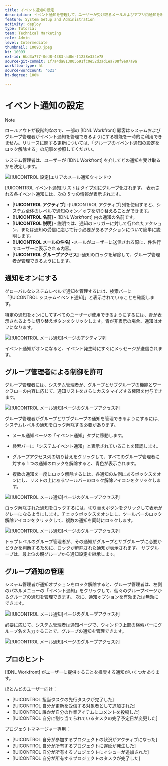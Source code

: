 ```yaml
---
title: イベント通知の設定
description: イベント通知を管理して、ユーザーが受け取るメールおよびアプリ内通知を制御する方法を説明します。
feature: System Setup and Administration
activity: deploy
type: Tutorial
team: Technical Marketing
role: Admin
level: Intermediate
thumbnail: 10093.jpeg
kt: 10093
exl-id: 6bd3a777-0ed8-4383-ad8e-f1238e334e78
source-git-commit: 1f7a4da813805691fc0e52d3ad1ea708f9e07a9a
workflow-type: ht
source-wordcount: '621'
ht-degree: 100%

---
```


<!---
this has the same content as the system administrator notification setup and mangement section of the email and inapp notificiations learning path
--->

<!---
add URL link in the note at the top of the LP
--->

# イベント通知の設定

>[!NOTE]
>
>ロールアウトが段階的なので、一部の [!DNL Workfront] 顧客はシステムおよびグループ管理者がイベント通知を管理できるようにする機能を一時的に利用できません。リリースに関する更新については、「グループのイベント通知の設定をロック解除する」の記事を参照してください。

システム管理者は、ユーザーが [!DNL Workfront] を介してどの通知を受け取るかを決定します。

![[!UICONTROL 設定]エリアのメール通知ウィンドウ](assets/admin-fund-notifications-1.png)

[!UICONTROL イベント通知]リストはタイプ別にグループ化されます。 表示される各イベント通知には、次の 5 つの情報が表示されます。

* **[!UICONTROL アクティブ] -**[!UICONTROL アクティブ]列を使用すると、システム全体のレベルで通知のオン／オフを切り替えることができます。
* **[!UICONTROL 名前] -** [!DNL Workfront] 内の通知の名前です。
* **[!UICONTROL 説明] -** 説明では、通知のトリガーに対して行われたアクション、または通知の受信に応じて行う必要があるアクションについて簡単に説明します。
* **[!UICONTROL メールの件名] -**&#x200B;メールがユーザーに送信される際に、件名行でユーザーに表示される内容。
* **[!UICONTROL グループアクセス] -**&#x200B;通知のロックを解除して、グループ管理者が管理できるようにします。

## 通知をオンにする

グローバルなシステムレベルで通知を管理するには、検索バーに「[!UICONTROL システムイベント通知]」と表示されていることを確認します。 

特定の通知をオンにしてすべてのユーザーが使用できるようにするには、青が表示されるように切り替えボタンをクリックします。青が非表示の場合、通知はオフになります。

![[!UICONTROL メール通知]ページのアクティブ列](assets/admin-fund-notifications-2.png)

イベント通知がオンになると、イベント発生時にすぐにメッセージが送信されます。

## グループ管理者による制御を許可

グループ管理者には、システム管理者が、グループとサブグループの機能とワークフローの内容に応じて、通知リストをさらにカスタマイズする権限を付与できます。

![[!UICONTROL メール通知]ページのグループアクセス列](assets/ganotifications_01.png)

グループ管理者がグループとサブグループの通知を管理できるようにするには、システムレベルの通知をロック解除する必要があります。

* メール通知ページの「イベント通知」タブに移動します。

* 検索バーに「システムイベント通知」と表示されていることを確認します。

* グループアクセス列の切り替えをクリックして、すべてのグループ管理者に対する 1 つの通知のロックを解除すると、青色が表示されます。

* 複数の通知を一度にロック解除するには、各通知の左側にあるボックスをオンにし、リストの上にあるツールバーのロック解除アイコンをクリックします。

![[!UICONTROL メール通知]ページのグループアクセス列](assets/ganotifications_02.png)

ロック解除された通知をロックするには、切り替えボタンをクリックして表示がグレーになるようにします。チェックボックスをオンにし、ツールバーのロック解除アイコンをクリックして、複数の通知を同時にロックします。

![[!UICONTROL メール通知]ページのグループアクセス列](assets/ganotifications_03.png)

トップレベルのグループ管理者が、その通知がグループとサブグループに必要かどうかを判断するために、ロックが解除された通知が表示されます。 サブグループは、最上位の親グループから通知設定を継承します。 ﻿


## グループ通知の管理

システム管理者が通知オプションをロック解除すると、グループ管理者は、左側のパネルメニューの「イベント通知」をクリックして、個々のグループページからグループの通知を管理できます。 次に、通知オプションを有効または無効にできます。

![[!UICONTROL メール通知]ページのグループアクセス列](assets/managegroupnotifications_01.png)

必要に応じて、システム管理者は通知ページで、ウィンドウ上部の検索バーにグループ名を入力することで、グループの通知を管理できます。

![[!UICONTROL メール通知]ページのグループアクセス列](assets/managegroupnotifications_02.png)

## プロのヒント

[!DNL Workfront] がユーザーに提供することを推奨する通知がいくつかあります。

ほとんどのユーザー向け：

* [!UICONTROL 担当タスクの先行タスクが完了した]
* [!UICONTROL 自分が更新を受信する対象者として追加された]
* [!UICONTROL 誰かが自分の作業アイテムにコメントを投稿した]
* [!UICONTROL 自分に割り当てられているタスクの完了予定日が変更した]


プロジェクトマネージャー専用：

* [!UICONTROL 自分が参加するプロジェクトの状況がアクティブになった]
* [!UICONTROL 自分が所有するプロジェクトに遅延が発生した]
* [!UICONTROL 自分が所有するプロジェクトにイシューが追加された]
* [!UICONTROL 自分が所有するプロジェクトのタスクが完了した]

<!---
learn more URLs
--->
